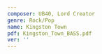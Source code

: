 ```yaml
---
composer: UB40, Lord Creator
genre: Rock/Pop
name: Kingston Town
pdf: Kingston_Town_BASS.pdf
ver: ''
---
```


